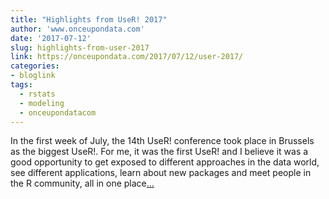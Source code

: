 ```yaml
---
title: "Highlights from UseR! 2017"
author: 'www.onceupondata.com'
date: '2017-07-12'
slug: highlights-from-user-2017
link: https://onceupondata.com/2017/07/12/user-2017/
categories:
- bloglink
tags:
  - rstats
  - modeling
  - onceupondatacom
---
```


In the first week of July, the 14th UseR! conference took place in Brussels as the biggest UseR!. For me, it was the first UseR! and I believe it was a good opportunity to get exposed to different approaches in the data world, see different applications, learn about new packages and meet people in the R community, all in one place[... <i class="fas fa-external-link-alt"></i>](https://onceupondata.com/2017/07/12/user-2017/)

